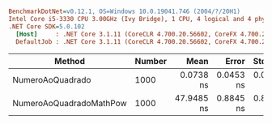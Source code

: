 ``` ini

BenchmarkDotNet=v0.12.1, OS=Windows 10.0.19041.746 (2004/?/20H1)
Intel Core i5-3330 CPU 3.00GHz (Ivy Bridge), 1 CPU, 4 logical and 4 physical cores
.NET Core SDK=5.0.102
  [Host]     : .NET Core 3.1.11 (CoreCLR 4.700.20.56602, CoreFX 4.700.20.56604), X64 RyuJIT
  DefaultJob : .NET Core 3.1.11 (CoreCLR 4.700.20.56602, CoreFX 4.700.20.56604), X64 RyuJIT


```
|                  Method | Number |       Mean |     Error |    StdDev |     Median |
|------------------------ |------- |-----------:|----------:|----------:|-----------:|
|        NumeroAoQuadrado |   1000 |  0.0738 ns | 0.0453 ns | 0.0445 ns |  0.0530 ns |
| NumeroAoQuadradoMathPow |   1000 | 47.9485 ns | 0.8845 ns | 0.8273 ns | 47.7438 ns |
